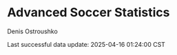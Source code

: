 # Advanced Soccer Statistics
Denis Ostroushko

<!-- gfm -->

Last successful data update: 2025-04-16 01:24:00 CST
